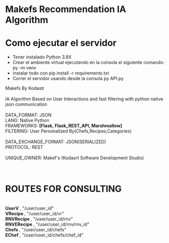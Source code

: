 # Makefs Recommendation IA Algorithm
<h1>Como ejecutar el servidor</h1>
<ul>
<li> Tener instalado Python 3.8X</li>
<li> Crear el ambiente virtual ejecutando en la consola el siguiente comando:
<br> py -m venv
<li> instalar todo con pip install -r requirements.txt</li>
<li> Correr el servidor usando desde la consola py API.py</li>
</li>
</ul>

Makefs By Kodastr <br />
<br />
IA Algorithm Based on User Interactions and fast filtering with python native json communication <br />
<br />
DATA_FORMAT: JSON <br />
LANG: Native Python <br />
FRAMEWORKS: <b>[Flask, Flask_REST_API, Marshmallow]</b> <br />
FILTERING: User Personalized By(Chefs,Recipes,Categories) <br />
<br />
DATA_EXCHANGE_FORMAT: JSON(SERIALIZED) <br />
PROTOCOL: REST <br />
<br />
UNIQUE_OWNER: Makef's (Kodasrt Software Development Studio) <br />
<br />
<br />
<h1>ROUTES FOR CONSULTING</h1>
<br />
<b> UserV </b>, "/user/user_id" <br />
<b> VRecipe </b>, "/user/user_id/vr" <br />
<b> RNVRecipe </b>, "/user/user_id/rnv" <br />
<b> RNVERecipe </b>, "/user/user_id/rnv/rnv_id" <br />
<b> Chefs </b>, "/user/user_id/chefs" <br /> 
<b> EChef </b>, "/user/user_id/chefs/chef_id" <br />
